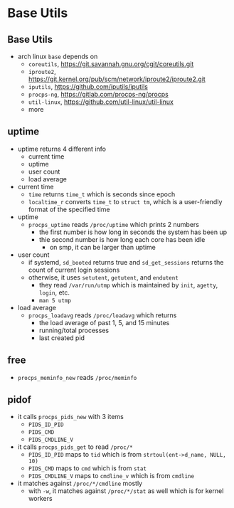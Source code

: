 Base Utils
==========

## Base Utils

- arch linux `base` depends on
  - `coreutils`, <https://git.savannah.gnu.org/cgit/coreutils.git>
  - `iproute2`, <https://git.kernel.org/pub/scm/network/iproute2/iproute2.git>
  - `iputils`, <https://github.com/iputils/iputils>
  - `procps-ng`, <https://gitlab.com/procps-ng/procps>
  - `util-linux`, <https://github.com/util-linux/util-linux>
  - more

## uptime

- uptime returns 4 different info
  - current time
  - uptime
  - user count
  - load average
- current time
  - `time` returns `time_t` which is seconds since epoch
  - `localtime_r` converts `time_t` to `struct tm`, which is a user-friendly
    format of the specified time
- uptime
  - `procps_uptime` reads `/proc/uptime` which prints 2 numbers
    - the first number is how long in seconds the system has been up
    - thie second number is how long each core has been idle
      - on smp, it can be larger than uptime
- user count
  - if systemd, `sd_booted` returns true and `sd_get_sessions` returns the
    count of current login sessions
  - otherwise, it uses `setutent`, `getutent`, and `endutent`
    - they read `/var/run/utmp` which is maintained by `init`, `agetty`,
      `login`, etc.
    - `man 5 utmp`
- load average
  - `procps_loadavg` reads `/proc/loadavg` which returns
    - the load average of past 1, 5, and 15 minutes
    - running/total processes
    - last created pid

## free

- `procps_meminfo_new` reads `/proc/meminfo`

## pidof

- it calls `procps_pids_new` with 3 items
  - `PIDS_ID_PID`
  - `PIDS_CMD`
  - `PIDS_CMDLINE_V`
- it calls `procps_pids_get` to read `/proc/*`
  - `PIDS_ID_PID` maps to `tid` which is from `strtoul(ent->d_name, NULL, 10)`
  - `PIDS_CMD` maps to `cmd` which is from `stat`
  - `PIDS_CMDLINE_V` maps to `cmdline_v` which is from `cmdline`
- it matches against `/proc/*/cmdline` mostly
  - with `-w`, it matches against `/proc/*/stat` as well which is for kernel
    workers
